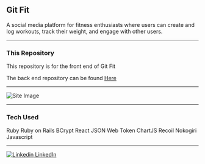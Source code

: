 ## Git Fit
A social media platform for fitness enthusiasts where users can create and log workouts, track their weight, and engage with other users.

---

### This Repository
This  repository is for the front end of Git Fit

The back end repository can be found [Here](https://github.com/aduterte/gitfit-frontend)

---

![Site Image](https://alessandro-duterte.netlify.app/images/git-fit2.png)

***

### Tech Used
Ruby
Ruby on Rails
BCrypt
React
JSON Web Token
ChartJS
Recoil
Nokogiri
Javascript

---



[![Linkedin](https://i.stack.imgur.com/gVE0j.png) LinkedIn](https://www.linkedin.com/in/alessandro-duterte/)